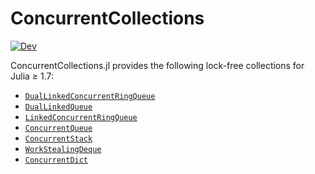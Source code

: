 # ConcurrentCollections

[![Dev](https://img.shields.io/badge/docs-dev-blue.svg)](https://juliaconcurrent.github.io/ConcurrentCollections.jl/dev/)

ConcurrentCollections.jl provides the following lock-free collections for Julia
≥ 1.7:

* [`DualLinkedConcurrentRingQueue`](https://juliaconcurrent.github.io/ConcurrentCollections.jl/dev/#ConcurrentCollections.DualLinkedConcurrentRingQueue)
* [`DualLinkedQueue`](https://juliaconcurrent.github.io/ConcurrentCollections.jl/dev/#ConcurrentCollections.DualLinkedQueue)
* [`LinkedConcurrentRingQueue`](https://juliaconcurrent.github.io/ConcurrentCollections.jl/dev/#ConcurrentCollections.LinkedConcurrentRingQueue)
* [`ConcurrentQueue`](https://juliaconcurrent.github.io/ConcurrentCollections.jl/dev/#ConcurrentCollections.ConcurrentQueue)
* [`ConcurrentStack`](https://juliaconcurrent.github.io/ConcurrentCollections.jl/dev/#ConcurrentCollections.ConcurrentStack)
* [`WorkStealingDeque`](https://juliaconcurrent.github.io/ConcurrentCollections.jl/dev/#ConcurrentCollections.WorkStealingDeque)
* [`ConcurrentDict`](https://juliaconcurrent.github.io/ConcurrentCollections.jl/dev/#ConcurrentCollections.ConcurrentDict)
